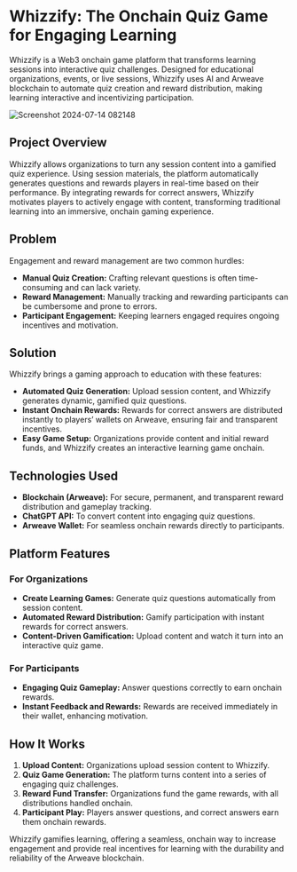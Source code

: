 # Whizzify: The Onchain Quiz Game for Engaging Learning

Whizzify is a Web3 onchain game platform that transforms learning sessions into interactive quiz challenges. Designed for educational organizations, events, or live sessions, Whizzify uses AI and Arweave blockchain to automate quiz creation and reward distribution, making learning interactive and incentivizing participation.





![Screenshot 2024-07-14 082148](https://github.com/user-attachments/assets/1b696e22-50df-478d-9bdb-8252bdff58ef)

## Project Overview
Whizzify allows organizations to turn any session content into a gamified quiz experience. Using session materials, the platform automatically generates questions and rewards players in real-time based on their performance. By integrating rewards for correct answers, Whizzify motivates players to actively engage with content, transforming traditional learning into an immersive, onchain gaming experience.

## Problem
Engagement and reward management are two common hurdles:

- **Manual Quiz Creation:** Crafting relevant questions is often time-consuming and can lack variety.
- **Reward Management:** Manually tracking and rewarding participants can be cumbersome and prone to errors.
- **Participant Engagement:** Keeping learners engaged requires ongoing incentives and motivation.

## Solution
Whizzify brings a gaming approach to education with these features:

- **Automated Quiz Generation:** Upload session content, and Whizzify generates dynamic, gamified quiz questions.
- **Instant Onchain Rewards:** Rewards for correct answers are distributed instantly to players’ wallets on Arweave, ensuring fair and transparent incentives.
- **Easy Game Setup:** Organizations provide content and initial reward funds, and Whizzify creates an interactive learning game onchain.

## Technologies Used
- **Blockchain (Arweave):** For secure, permanent, and transparent reward distribution and gameplay tracking.
- **ChatGPT API:** To convert content into engaging quiz questions.
- **Arweave Wallet:** For seamless onchain rewards directly to participants.

## Platform Features

### For Organizations
- **Create Learning Games:** Generate quiz questions automatically from session content.
- **Automated Reward Distribution:** Gamify participation with instant rewards for correct answers.
- **Content-Driven Gamification:** Upload content and watch it turn into an interactive quiz game.

### For Participants
- **Engaging Quiz Gameplay:** Answer questions correctly to earn onchain rewards.
- **Instant Feedback and Rewards:** Rewards are received immediately in their wallet, enhancing motivation.

## How It Works
1. **Upload Content:** Organizations upload session content to Whizzify.
2. **Quiz Game Generation:** The platform turns content into a series of engaging quiz challenges.
3. **Reward Fund Transfer:** Organizations fund the game rewards, with all distributions handled onchain.
4. **Participant Play:** Players answer questions, and correct answers earn them onchain rewards.

Whizzify gamifies learning, offering a seamless, onchain way to increase engagement and provide real incentives for learning with the durability and reliability of the Arweave blockchain.
